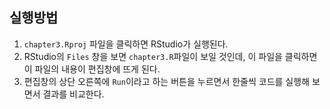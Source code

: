 ## 실행방법

1. `chapter3.Rproj` 파일을 클릭하면 RStudio가 실행된다.
2. RStudio의 `Files` 창을 보면 `chapter3.R`파일이 보일 것인데, 이 파일을 클릭하면 이 파일의 내용이 편집창에 뜨게 된다.
3. 편집창의 상단 오른쪽에 `Run`이라고 하는 버튼을 누르면서 한줄씩 코드를 실행해 보면서 결과를 비교한다.
